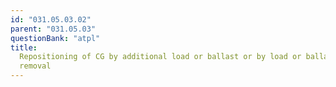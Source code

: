 ```yaml
---
id: "031.05.03.02"
parent: "031.05.03"
questionBank: "atpl"
title:
  Repositioning of CG by additional load or ballast or by load or ballast
  removal
---
```

